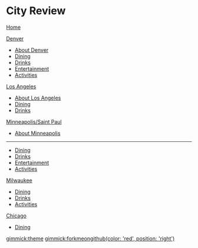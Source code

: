 # City Review

[Home](index.md)

[Denver]()

* [About Denver](den/about.md)
* [Dining](den/dining.md)
* [Drinks](den/drinks.md)
* [Entertainment](den/entertainment.md)
* [Activities](den/activities.md)

[Los Angeles]()

* [About Los Angeles](lax/about.md)
* [Dining](lax/dining.md)
* [Drinks](lax/drinks.md)

[Minneapolis/Saint Paul]()

  * [About Minneapolis](msp/about.md)
  - - - -
  * [Dining](msp/dining.md)
  * [Drinks](msp/drinks.md)
  * [Entertainment](msp/entertainment.md)
  * [Activities](msp/activities.md)

[Milwaukee]()

  * [Dining](mke/dining.md)
  * [Drinks](mke/drinks.md)
  * [Activities](mke/activities.md)

[Chicago]()

  * [Dining](chi/dining.md)

[gimmick:theme](spacelab)
[gimmick:forkmeongithub(color: 'red', position: 'right')](http://www.github.com/pyro2927/City-Review)
